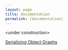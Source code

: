 ```yaml
---
layout: page
title: Documentation
permalink: /documentation/
---
```


\<under construction\>

[Serializing Object Graphs](/documentation/serializing-object-graphs/)
